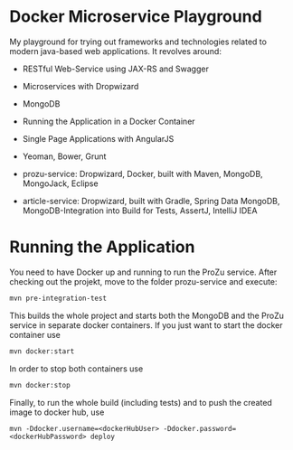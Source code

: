 # Docker Microservice Playground
My playground for trying out frameworks and technologies related to modern java-based web applications. It revolves around:

- RESTful Web-Service using JAX-RS and Swagger
- Microservices with Dropwizard
- MongoDB
- Running the Application in a Docker Container
- Single Page Applications with AngularJS
- Yeoman, Bower, Grunt

- prozu-service: Dropwizard, Docker, built with Maven, MongoDB, MongoJack, Eclipse
- article-service: Dropwizard, built with Gradle, Spring Data MongoDB, MongoDB-Integration into Build for Tests, AssertJ, IntelliJ IDEA

# Running the Application
You need to have Docker up and running to run the ProZu service. After checking out the projekt, move to the folder prozu-service and execute:
````bash
mvn pre-integration-test
````
This builds the whole project and starts both the MongoDB and the ProZu service in separate docker containers. If you just want to start the docker container use
````bash
mvn docker:start
````
In order to stop both containers use
````bash
mvn docker:stop
````
Finally, to run the whole build (including tests) and to push the created image to docker hub, use 
````
mvn -Ddocker.username=<dockerHubUser> -Ddocker.password=<dockerHubPassword> deploy
````
